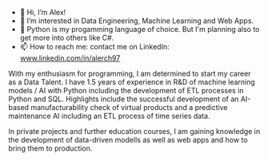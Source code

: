 - 👋 Hi, I’m Alex!
- 👀 I’m interested in Data Engineering, Machine Learning and Web Apps.
- 🐍 Python is my progamming language of choice. But I'm planning also to get more into others like C#.
- 📫 How to reach me: contact me on LinkedIn: www.linkedin.com/in/alerch97

With my enthusiasm for programming, I am determined to start my career as a Data Talent. I have 1.5 years of experience in R&D of machine learning models / AI with Python including the development of ETL processes in Python and SQL. Highlights include the successful development of an AI-based manufacturability check of virtual products and a predictive maintenance AI including an ETL process of time series data.

In private projects and further education courses, I am gaining knowledge in the development of data-driven modells as well as web apps and how to bring them to production.

<!---
alerch97/alerch97 is a ✨ special ✨ repository because its `README.md` (this file) appears on your GitHub profile.
You can click the Preview link to take a look at your changes.
--->
